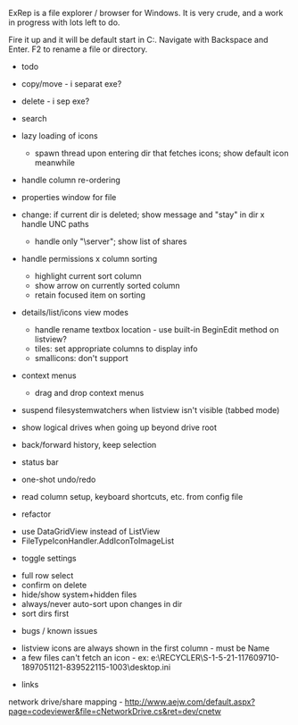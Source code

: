 ExRep is a file explorer / browser for Windows. It is very crude, and a work in progress with lots left to do.

Fire it up and it will be default start in C:\. Navigate with Backspace and Enter. F2 to rename a file or directory.


* todo

- copy/move - i separat exe?
- delete - i sep exe?

- search
- lazy loading of icons
	- spawn thread upon entering dir that fetches icons; show default icon meanwhile
- handle column re-ordering
- properties window for file
- change: if current dir is deleted; show message and "stay" in dir
x handle UNC paths
	- handle only "\\server"; show list of shares
- handle permissions
x column sorting
	- highlight current sort column
	- show arrow on currently sorted column
	- retain focused item on sorting
- details/list/icons view modes
	- handle rename textbox location - use built-in BeginEdit method on listview?
	- tiles: set appropriate columns to display info
	- smallicons: don't support
- context menus
	- drag and drop context menus
- suspend filesystemwatchers when listview isn't visible (tabbed mode)
- show logical drives when going up beyond drive root
- back/forward history, keep selection
- status bar
- one-shot undo/redo
- read column setup, keyboard shortcuts, etc. from config file

* refactor

- use DataGridView instead of ListView
- FileTypeIconHandler.AddIconToImageList

* toggle settings

- full row select
- confirm on delete
- hide/show system+hidden files
- always/never auto-sort upon changes in dir
- sort dirs first

* bugs / known issues

- listview icons are always shown in the first column - must be Name
- a few files can't fetch an icon - ex: e:\RECYCLER\S-1-5-21-117609710-1897051121-839522115-1003\desktop.ini


* links

network drive/share mapping - http://www.aejw.com/default.aspx?page=codeviewer&file=cNetworkDrive.cs&ret=dev/cnetw
